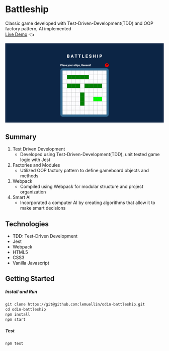 # Battleship
Classic game developed with Test-Driven-Development(TDD) and OOP factory pattern, AI implemented  
[Live Demo](https://lemuellin.github.io/odin-battleship/) :point_left:

<img src="./src/asset/battleshipCompressed.gif">

## Summary
1. Test Driven Development
    - Developed using Test-Driven-Development(TDD), unit tested game logic with Jest
2. Factories and Modules
    - Utilized OOP factory pattern to define gameboard objects and methods
3. Webpack
    - Compiled using Webpack for modular structure and project organization
4. Smart AI
    - Incorporated a computer AI by creating algorithms that allow it to make smart decisions

## Technologies
-   TDD: Test-Driven Development
-   Jest
-   Webpack
-   HTML5
-   CSS3
-   Vanilla Javascript

## Getting Started
##### Install and Run
```
git clone https://git@github.com:lemuellin/odin-battleship.git
cd odin-battleship
npm install
npm start
```
##### Test
```
npm test
```